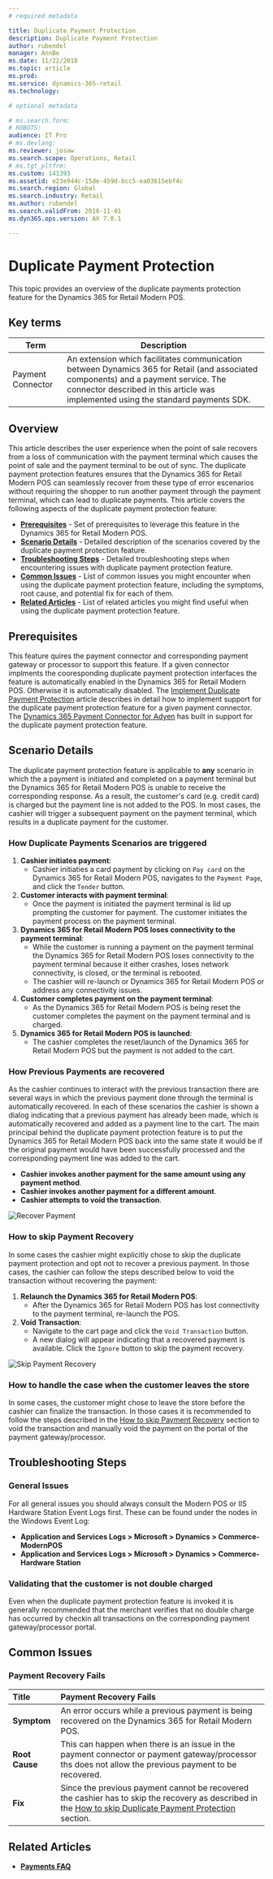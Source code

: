 ```yaml
---
# required metadata

title: Duplicate Payment Protection
description: Duplicate Payment Protection
author: rubendel
manager: AnnBe
ms.date: 11/22/2018
ms.topic: article
ms.prod: 
ms.service: dynamics-365-retail
ms.technology: 

# optional metadata

# ms.search.form: 
# ROBOTS: 
audience: IT Pro
# ms.devlang: 
ms.reviewer: josaw
ms.search.scope: Operations, Retail
# ms.tgt_pltfrm: 
ms.custom: 141393
ms.assetid: e23e944c-15de-459d-bcc5-ea03615ebf4c
ms.search.region: Global
ms.search.industry: Retail
ms.author: rubendel
ms.search.validFrom: 2018-11-01
ms.dyn365.ops.version: AX 7.0.1

---
```


# Duplicate Payment Protection
This topic provides an overview of the duplicate payments protection feature for the Dynamics 365 for Retail Modern POS.

## Key terms
| Term | Description | 
| --- | --- |
| Payment Connector |	An extension which facilitates communication between Dynamics 365 for Retail (and associated components) and a payment service. The connector described in this article was implemented using the standard payments SDK. |

## Overview
This article describes the user experience when the point of sale recovers from a loss of communication with the payment terminal which causes the point of sale and the payment terminal to be out of sync.
The duplicate payment protection features ensures that the Dynamics 365 for Retail Modern POS can seamlessly recover from these type of error escenarios without requiring the shopper to run another payment through the payment terminal, which can lead to duplicate payments. 
This article covers the following aspects of the duplicate payment protection feature:

- **[Prerequisites](#Prerequisites)** - Set of prerequisites to leverage this feature in the Dynamics 365 for Retail Modern POS.
- **[Scenario Details](#Scenario-Details)** - Detailed description of the scenarios covered by the duplicate payment protection feature.
- **[Troubleshooting Steps](#Troubleshooting-Steps)** - Detailed troubleshooting steps when encountering issues with duplicate payment protection feature.
- **[Common Issues](#Common-Issues)** - List of common issues you might encounter when using the duplicate payment protection feature, including the symptoms, root cause, and potential fix for each of them.
- **[Related Articles](#Related-Articles)** - List of related articles you might find useful when using the duplicate payment protection feature.

## Prerequisites
This feature quires the payment connector and corresponding payment gateway or processor to support this feature. 
If a given connector implments the cooresponding duplicate payment protection interfaces the feature is automatically enabled in the Dynamics 365 for Retail Modern POS.
Otherwise it is automatically disabled. 
The [Implement Duplicate Payment Protection](TODO) article describes in detail how to implement support for the duplicate payment protection feature for a given payment connector.
The [Dynamics 365 Payment Connector for Adyen](TODO) has built in support for the duplicate payment protection feature.

## Scenario Details
The duplicate payment protection feature is applicable to **any** scenario in which the a payment is initiated and completed on a payment terminal but the Dynamics 365 for Retail Modern POS is unable to receive the corresponding response. 
As a result, the customer's card (e.g. credit card) is charged but the payment line is not added to the POS. 
In most cases, the cashier will trigger a subsequent payment on the payment terminal, which results in a duplicate payment for the customer.

### How Duplicate Payments Scenarios are triggered
1. **Cashier initiates payment**:
    - Cashier initiaties a card payment by clicking on `Pay card` on the Dynamics 365 for Retail Modern POS, navigates to the `Payment Page`, and click the `Tender` button.
2. **Customer interacts with payment terminal**:
    - Once the payment is initiated the payment terminal is lid up prompting the customer for payment. The customer initiates the payment process on the payment terminal. 
3. **Dynamics 365 for Retail Modern POS loses connectivity to the payment terminal**:
    - While the customer is running a payment on the payment terminal the Dynamics 365 for Retail Modern POS loses connectivity to the payment terminal because it either crashes, loses network connectivity, is closed, or the terminal is rebooted.
    - The cashier will re-launch or Dynamics 365 for Retail Modern POS or address any connectivity issues.
4. **Customer completes payment on the payment terminal**:
    - As the Dynamics 365 for Retail Modern POS is being reset the customer completes the payment on the payment terminal and is charged.
5. **Dynamics 365 for Retail Modern POS is launched**:
    - The cashier completes the reset/launch of the Dynamics 365 for Retail Modern POS but the payment is not added to the cart.

### How Previous Payments are recovered
As the cashier continues to interact with the previous transaction there are several ways in which the previous payment done through the terminal is automatically recovered.
In each of these scenarios the cashier is shown a dialog indicating that a previous payment has already been made, which is automatically recovered and added as a payment line to the cart.
The main principal behind the duplicate payment protection feature is to put the Dynamics 365 for Retail Modern POS back into the same state it would be if the original payment would have been successfully processed and the corresponding payment line was added to the cart.

- **Cashier invokes another payment for the same amount using any payment method**.
- **Cashier invokes another payment for a different amount**.
- **Cashier attempts to void the transaction**.

![Recover Payment](media/Payments/Recover-Payment.png)

### How to skip Payment Recovery
In some cases the cashier might explicitly chose to skip the duplicate payment protection and opt not to recover a previous payment.
In those cases, the cashier can follow the steps described below to void the transaction without recovering the payment:

1. **Relaunch the Dynamics 365 for Retail Modern POS**:
    - After the Dynamics 365 for Retail Modern POS has lost connectivity to the payment terminal, re-launch the POS.
2. **Void Transaction**:
    - Navigate to the cart page and click the `Void Transaction` button.
    - A new dialog will appear indicating that a recovered payment is available. Click the `Ignore` button to skip the payment recovery.
    
![Skip Payment Recovery](media/Payments/Duplicate-Payment-Protection/Void-Transaction.png)

### How to handle the case when the customer leaves the store
In some cases, the customer might chose to leave the store before the cashier can finalize the transaction. 
In those cases it is recommended to follow the steps described in the [How to skip Payment Recovery](#How-to-skip-Payment-Recovery) section to void the transaction and manually void the payment on the portal of the payment gateway/processor.

## Troubleshooting Steps

### General Issues
For all general issues you should always consult the Modern POS or IIS Hardware Station Event Logs first. These can be found under the nodes in the Windows Event Log:
  - **Application and Services Logs > Microsoft > Dynamics > Commerce-ModernPOS**
  - **Application and Services Logs > Microsoft > Dynamics > Commerce-Hardware Station**

### Validating that the customer is not double charged
Even when the duplicate payment protection feature is invoked it is generally recommended that the merchant verifies that no double charge has occurred by checkin all transactions on the corresponding payment gateway/processor portal.

## Common Issues

### Payment Recovery Fails
| Title | Payment Recovery Fails |
| :-- | :-- |
| **Symptom** | An error occurs while a previous payment is being recovered on the Dynamics 365 for Retail Modern POS. |
| **Root Cause** | This can happen when there is an issue in the payment connector or payment gateway/processor ths does not allow the previous payment to be recovered. |
| **Fix** | Since the previous payment cannot be recovered the cashier has to skip the recovery as described in the [How to skip Duplicate Payment Protection](#How-to-skip-Duplicate-Payment-Protection) section. | 

## Related Articles
- **[Payments FAQ](https://docs.microsoft.com/en-us/dynamics365/unified-operations/retail/dev-itpro/payments-retail)**

